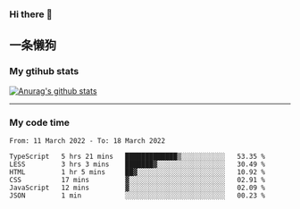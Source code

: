 ### Hi there 👋

## 一条懒狗
<!--
**kiss-me-quickly/kiss-me-quickly** is a ✨ _special_ ✨ repository because its `README.md` (this file) appears on your GitHub profile.

Here are some ideas to get you started:

- 🔭 I’m currently working on ...
- 🌱 I’m currently learning ...
- 👯 I’m looking to collaborate on ...
- 🤔 I’m looking for help with ...
- 💬 Ask me about ...
- 📫 How to reach me: ...
- 😄 Pronouns: ...
- ⚡ Fun fact: ...
-->


### My gtihub stats

[![Anurag's github stats](https://github-readme-stats.vercel.app/api?username=kiss-me-quickly)](https://github.com/anuraghazra/github-readme-stats)

***

### My code time

<!--START_SECTION:waka-->

```text
From: 11 March 2022 - To: 18 March 2022

TypeScript   5 hrs 21 mins   █████████████▒░░░░░░░░░░░   53.35 %
LESS         3 hrs 3 mins    ███████▓░░░░░░░░░░░░░░░░░   30.49 %
HTML         1 hr 5 mins     ██▓░░░░░░░░░░░░░░░░░░░░░░   10.92 %
CSS          17 mins         ▓░░░░░░░░░░░░░░░░░░░░░░░░   02.91 %
JavaScript   12 mins         ▓░░░░░░░░░░░░░░░░░░░░░░░░   02.09 %
JSON         1 min           ░░░░░░░░░░░░░░░░░░░░░░░░░   00.23 %
```

<!--END_SECTION:waka-->
